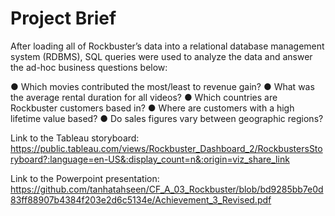 # Project Brief 

After loading all of Rockbuster’s data into a relational database
management system (RDBMS), SQL queries were used to analyze the data and answer the
ad-hoc business questions below: 

● Which movies contributed the most/least to revenue gain?
● What was the average rental duration for all videos?
● Which countries are Rockbuster customers based in?
● Where are customers with a high lifetime value based?
● Do sales figures vary between geographic regions?

Link to the Tableau storyboard: https://public.tableau.com/views/Rockbuster_Dashboard_2/RockbustersStoryboard?:language=en-US&:display_count=n&:origin=viz_share_link

Link to the Powerpoint presentation: https://github.com/tanhatahseen/CF_A_03_Rockbuster/blob/bd9285bb7e0d83ff88907b4384f203e2d6c5134e/Achievement_3_Revised.pdf

